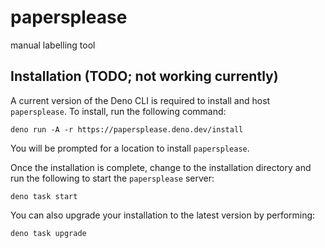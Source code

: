 # papersplease

manual labelling tool

## Installation (TODO; not working currently)

A current version of the Deno CLI is required to install and host
`papersplease`. To install, run the following command:

```
deno run -A -r https://papersplease.deno.dev/install
```

You will be prompted for a location to install `papersplease`.

Once the installation is complete, change to the installation directory and run
the following to start the `papersplease` server:

```
deno task start
```

You can also upgrade your installation to the latest version by performing:

```
deno task upgrade
```
